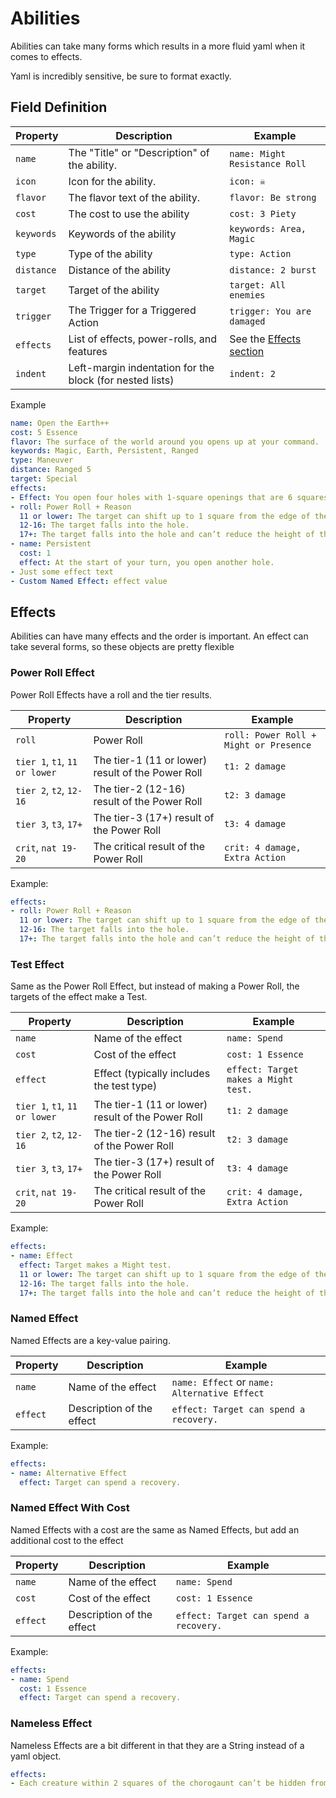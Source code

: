 # Abilities

Abilities can take many forms which results in a more fluid yaml when it comes to effects.

Yaml is incredibly sensitive, be sure to format exactly.

## Field Definition

| Property   | Description                                              | Example                             |
|------------|----------------------------------------------------------|-------------------------------------|
| `name`     | The "Title" or "Description" of the ability.             | `name: Might Resistance Roll`       |
| `icon`     | Icon for the ability.                                    | `icon: ☠️`                          |
| `flavor`   | The flavor text of the ability.                          | `flavor: Be strong`                 |
| `cost`     | The cost to use the ability                              | `cost: 3 Piety`                     |
| `keywords` | Keywords of the ability                                  | `keywords: Area, Magic`             |
| `type`     | Type of the ability                                      | `type: Action`                      |
| `distance` | Distance of the ability                                  | `distance: 2 burst`                 |
| `target`   | Target of the ability                                    | `target: All enemies`               |
| `trigger`  | The Trigger for a Triggered Action                       | `trigger: You are damaged`          |
| `effects`  | List of effects, power-rolls, and features               | See the [Effects section](#Effects) |
| `indent`   | Left-margin indentation for the block (for nested lists) | `indent: 2`                         |

Example

```yaml
name: Open the Earth++
cost: 5 Essence 
flavor: The surface of the world around you opens up at your command. 
keywords: Magic, Earth, Persistent, Ranged 
type: Maneuver 
distance: Ranged 5 
target: Special
effects:
- Effect: You open four holes with 1-square openings that are 6 squares deep, and which can be placed on any mundane surface within distance. You can place these holes next to each other to create fewer holes with wider openings. For each creature standing above a hole when it opens and small enough to fall in, make a power roll. 
- roll: Power Roll + Reason
  11 or lower: The target can shift up to 1 square from the edge of the hole to the nearest unoccupied space of their choice. 
  12-16: The target falls into the hole. 
  17+: The target falls into the hole and can’t reduce the height of the fall. 
- name: Persistent 
  cost: 1
  effect: At the start of your turn, you open another hole.
- Just some effect text
- Custom Named Effect: effect value
```

## Effects

Abilities can have many effects and the order is important.  An effect can take several forms, so these objects are pretty flexible

### Power Roll Effect

Power Roll Effects have a roll and the tier results.

| Property                      | Description                                       | Example                                |
|-------------------------------|---------------------------------------------------|----------------------------------------|
| `roll`                        | Power Roll                                        | `roll: Power Roll + Might or Presence` |
| `tier 1`, `t1`, `11 or lower` | The tier-1 (11 or lower) result of the Power Roll | `t1: 2 damage`                         |
| `tier 2`, `t2`, `12-16`       | The tier-2 (12-16) result of the Power Roll       | `t2: 3 damage`                         |
| `tier 3`, `t3`, `17+`         | The tier-3 (17+) result of the Power Roll         | `t3: 4 damage`                         |
| `crit`, `nat 19-20`           | The critical result of the Power Roll             | `crit: 4 damage, Extra Action`         |

Example:

```yaml
effects:
- roll: Power Roll + Reason
  11 or lower: The target can shift up to 1 square from the edge of the hole to the nearest unoccupied space of their choice. 
  12-16: The target falls into the hole. 
  17+: The target falls into the hole and can’t reduce the height of the fall. 
```

### Test Effect

Same as the Power Roll Effect, but instead of making a Power Roll, the targets of the effect make a Test.

| Property                      | Description                                       | Example                              |
|-------------------------------|---------------------------------------------------|--------------------------------------|
| `name`                        | Name of the effect                                | `name: Spend`                        |
| `cost`                        | Cost of the effect                                | `cost: 1 Essence`                    |
| `effect`                      | Effect (typically includes the test type)         | `effect: Target makes a Might test.` |
| `tier 1`, `t1`, `11 or lower` | The tier-1 (11 or lower) result of the Power Roll | `t1: 2 damage`                       |
| `tier 2`, `t2`, `12-16`       | The tier-2 (12-16) result of the Power Roll       | `t2: 3 damage`                       |
| `tier 3`, `t3`, `17+`         | The tier-3 (17+) result of the Power Roll         | `t3: 4 damage`                       |
| `crit`, `nat 19-20`           | The critical result of the Power Roll             | `crit: 4 damage, Extra Action`       |

Example:

```yaml
effects:
- name: Effect
  effect: Target makes a Might test.
  11 or lower: The target can shift up to 1 square from the edge of the hole to the nearest unoccupied space of their choice. 
  12-16: The target falls into the hole. 
  17+: The target falls into the hole and can’t reduce the height of the fall. 
```

### Named Effect

Named Effects are a key-value pairing.

| Property | Description               | Example                                      |
|----------|---------------------------|----------------------------------------------|
| `name`   | Name of the effect        | `name: Effect` or `name: Alternative Effect` |
| `effect` | Description of the effect | `effect: Target can spend a recovery.`       |

Example:

```yaml
effects:
- name: Alternative Effect
  effect: Target can spend a recovery.
```

### Named Effect With Cost

Named Effects with a cost are the same as Named Effects, but add an additional cost to the effect

| Property | Description               | Example                                |
|----------|---------------------------|----------------------------------------|
| `name`   | Name of the effect        | `name: Spend`                          |
| `cost`   | Cost of the effect        | `cost: 1 Essence`                      |
| `effect` | Description of the effect | `effect: Target can spend a recovery.` |

Example:

```yaml
effects:
- name: Spend
  cost: 1 Essence
  effect: Target can spend a recovery.
```

### Nameless Effect

Nameless Effects are a bit different in that they are a String instead of a yaml object.

```yaml
effects:
- Each creature within 2 squares of the chorogaunt can’t be hidden from them.
```

